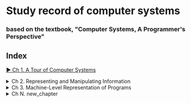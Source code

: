 # Study record of computer systems
### based on the textbook, "Computer Systems, A Programmer's Perspective"

## Index

<a href="https://github.com/JoonHyeok-hozy-Kim/computer_systems_study/blob/main/contents/ch_01/note.md">▶ Ch 1. A Tour of Computer Systems</a>

<details>
<summary>Ch 2. Representing and Manipulating Information</summary>
<p>

|Sub Chapter |Keywords|
|:-----------|:-------|
|[2.1 Information Storage](https://github.com/JoonHyeok-hozy-Kim/computer_systems_study/blob/main/contents/ch_02/notes/01.md)| words; data size; addressing; byte ordering; little endian; big endian; bi endian; boolean; bit-level operations; in-place swap; bit-masking; logical operations; shift operations; logical right shift; arithmetic right shift;|
|[2.2 Integer Representations](https://github.com/JoonHyeok-hozy-Kim/computer_systems_study/blob/main/contents/ch_02/notes/02.md)| integral data types; unsigned encodings; bijection; two's-complement encodings; zero extension; sign extension; truncation;|
|[2.3 Integer Arithmetic](https://github.com/JoonHyeok-hozy-Kim/computer_systems_study/blob/main/contents/ch_02/notes/03.md)| unsigned addition; modular addition; overflow; abelian group; additive inverse; two's-complement addition; positive overflow; negative overflow; two's-complement negation; -x = ~x + 1; two's-complement multiplication; multiplication by constants; dividing by powers of two;|
|[2.4 Floating Point](https://github.com/JoonHyeok-hozy-Kim/computer_systems_study/blob/main/contents/ch_02/notes/04.md)| fractional binary numbers; binary point; IEEE floating-point standard; single precision format; double precision format; exponent part; fractional binary part; significand(정수부); normalized value; implied leading one(1); denormalized value; special value; gradual underflow; Not a Number(NaN); round-to-even; round-toward-zero; round-down; round-up; floating-point addition; floating-point multiplication; float data type; double data type; long double data type(C99); casting between float/double and int;|
* [Practice Problems](https://github.com/JoonHyeok-hozy-Kim/computer_systems_study/blob/main/contents/ch_02/problems/practice_problems.md)
* [Homework Problems](https://github.com/JoonHyeok-hozy-Kim/computer_systems_study/blob/main/contents/ch_02/problems/hw_problems.md)  

</p>   
</details>

<details>
<summary>Ch 3. Machine-Level Representation of Programs</summary>
<p>
|Sub Chapter |Keywords|
|:-----------|:-------|
|[3.1 A Historical Perspective](https://github.com/JoonHyeok-hozy-Kim/computer_systems_study/blob/main/contents/ch_03/notes/01.md)||
|||
|||
|||
</p>   
</details>


<details>
<summary>Ch N. new_chapter </summary>
<p>
|Sub Chapter |Keywords|
|:-----------|:-------|
|[N.1 sub_chapter](https://github.com/JoonHyeok-hozy-Kim/computer_systems_study/blob/main/contents/ch_03/notes/01.md)||
|||
|||
|||
</p>   
</details>
